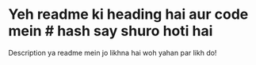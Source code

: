 # Yeh readme ki heading hai aur code mein # hash say shuro hoti hai
Description ya readme mein jo likhna hai woh yahan par likh do!
